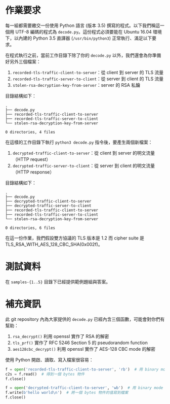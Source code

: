 # 作業要求

每一組都需要繳交一份使用 Python 語言 (版本 3.5) 撰寫的程式。以下我們稱這一個用 UTF-8 編碼的程式為 `decode.py`。這份程式必須要能在 Ubuntu 16.04 環境下，以內建的 Python 3.5 直譯器 (`/usr/bin/python3`) 正常執行、滿足以下要求。

在程式執行之前，當前工作目錄下除了你的 `decode.py` 以外，我們還會為你準備好另外三個檔案：

 1. `recorded-tls-traffic-client-to-server`：從 client 到 server 的 TLS 流量
 2. `recorded-tls-traffic-server-to-client`：從 server 到 client 的 TLS 流量
 3. `stolen-rsa-decryption-key-from-server`：server 的 RSA 私鑰

目錄結構如下：

    .
    ├── decode.py
    ├── recorded-tls-traffic-client-to-server
    ├── recorded-tls-traffic-server-to-client
    └── stolen-rsa-decryption-key-from-server

    0 directories, 4 files

在這樣的工作目錄下執行 `python3 decode.py` 指令後，要產生兩個新檔案：

 1. `decrypted-traffic-client-to-server`：從 client 到 server 的明文流量（HTTP request）
 2. `decrypted-traffic-server-to-client`：從 server 到 client 的明文流量（HTTP response）

目錄結構如下：

    .
    ├── decode.py
    ├── decrypted-traffic-client-to-server
    ├── decrypted-traffic-server-to-client
    ├── recorded-tls-traffic-client-to-server
    ├── recorded-tls-traffic-server-to-client
    └── stolen-rsa-decryption-key-from-server

    0 directories, 6 files

在這一份作業，我們假設雙方協議的 TLS 版本是 1.2 而 cipher suite 是 TLS_RSA_WITH_AES_128_CBC_SHA(0x002f)。

# 測試資料

在 `samples-{1..5}` 目錄下已經提供範例題組與答案。

# 補充資訊

此 git repository 內為大家提供的 `decode.py` 已經內含三個函數，可能會對你們有幫助：

 1. `rsa_decrypt()` 利用 openssl 實作了 RSA 的解密
 2. `tls_prf()` 實作了 RFC 5246 Section 5 的 pseudorandom function
 3. `aes128cbc_decrypt()` 利用 openssl 實作了 AES-128 CBC mode 的解密

使用 Python 開啟、讀取、寫入檔案很容易：

```python
f = open('recorded-tls-traffic-client-to-server', 'rb')  # 用 binary mode 讀
c2s = f.read()  # 得到一個 bytes 物件
f.close()

f = open('decrypted-traffic-client-to-server', 'wb')  # 用 binary mode 寫
f.write(b'hello world\n')  # 將一個 bytes 物件的值寫到檔案
f.close()
```

